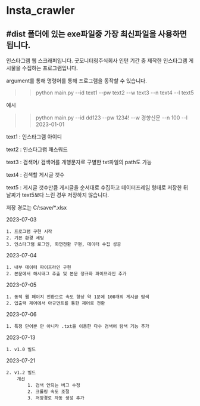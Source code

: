 # Insta_crawler
## **#dist 폴더에 있는 exe파일중 가장 최신파일을 사용하면 됩니다.**

인스타그램 웹 스크래퍼입니다.
굿모니터링주식회사 인턴 기간 중 제작한 인스타그램 게시물을 수집하는 프로그램입니다.

argument를 통해 명령어를 통해 프로그램을 동작할 수 있습니다.

>>python main.py  --id text1 --pw text2 --w text3 --n text4 --l text5 

예시
>>python main.py --id dd123 --pw 1234! --w 경향신문 --n 100 --l 2023-01-01

text1 : 인스타그램 아이디 

text2 : 인스타그램 패스워드

text3 : 검색어/ 검색어를 개행문자로 구별한 txt파일의 path도 가능

text4 : 검색할 게시글 갯수

text5 : 게시글 갯수만큼 게시글을 순서대로 수집하고 데이터프레임 형태로 저장한 뒤 날짜가 text5보다 느린 경우
저장하지 않습니다.

저장 경로는 C/:save/*.xlsx

2023-07-03

    1. 프로그램 구현 시작
    2. 기본 환경 세팅
    3. 인스타그램 로그인, 화면전환 구현, 데이터 수집 성공

2023-07-04

    1. 내부 데이터 파이프라인 구현
    2. 본문에서 해시태그 추출 및 본문 정규화 파이프라인 추가
    
2023-07-05

    1. 동적 웹 페이지 전환으로 속도 향상 약 1분에 100개의 게시글 탐색
    2. 입출력 제어에서 아규먼트를 통한 제어로 전환

2023-07-06

    1. 특정 단어뿐 만 아니라 .txt을 이용한 다수 검색어 탐색 기능 추가

2023-07-13

    1. v1.0 빌드

2023-07-21
    
    2. v1.2 빌드
        개선
            1. 검색 안되는 버그 수정
            2. 크롤링 속도 조절
            3. 저장경로 자동 생성 추가
